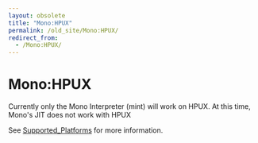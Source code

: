```yaml
---
layout: obsolete
title: "Mono:HPUX"
permalink: /old_site/Mono:HPUX/
redirect_from:
  - /Mono:HPUX/
---
```


Mono:HPUX
=========

Currently only the Mono Interpreter (mint) will work on HPUX. At this time, Mono's JIT does not work with HPUX

See [Supported\_Platforms]({{site.github.url}}/old_site/Supported_Platforms "Supported Platforms") for more information.

